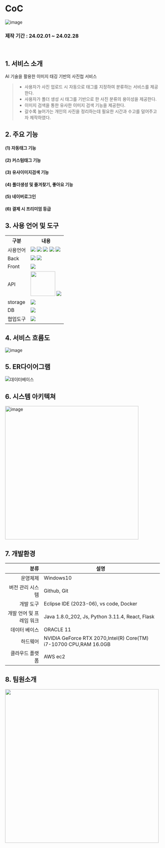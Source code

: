 # CoC
![image](https://github.com/2023-SMHRD-IS-CLOUD-1/SpringCoC/assets/117277864/32b8bbc4-b36a-462d-aef8-37d9869007d1)

### 제작 기간 : 24.02.01 ~ 24.02.28
<br/>

## 1. 서비스 소개
AI 기술을 활용한 이미지 태깅 기반의 사진첩 서비스
<br/>
> - 사용자가 사진 업로드 시 자동으로 태그를 지정하여 분류하는 서비스를 제공한다.
> - 사용자가 폴더 생성 시 태그를 기반으로 한 사진 분류의 용이성을 제공한다.
> - 이미지 검색을 통한 유사한 이미지 검색 기능을 제공한다.
> - 갈수록 늘어가는 개인의 사진을 정리하는데 필요한 시간과 수고를 덜어주고자 제작하였다.

## 2. 주요 기능
#### (1) 자동태그 기능

#### (2) 커스텀태그 기능

#### (3) 유사이미지검색 기능

#### (4) 폴더생성 및 즐겨찾기, 좋아요 기능

#### (5) 네이버로그인

#### (6) 결제 시 프리미엄 등급

## 3. 사용 언어 및 도구

<table>
    <tr>
        <th>구분</th>
        <th>내용</th>
    </tr>
    <tr>
        <td>사용언어</td>
        <td>
            <img src="https://img.shields.io/badge/Java-007396?style=for-the-badge&logo=java&logoColor=white"/>
            <img src="https://img.shields.io/badge/Python-3776AB?style=for-the-badge&logo=Python&logoColor=white"/>
            <img src="https://img.shields.io/badge/HTML5-E34F26?style=for-the-badge&logo=HTML5&logoColor=white"/>
            <img src="https://img.shields.io/badge/CSS3-1572B6?style=for-the-badge&logo=CSS3&logoColor=white"/>
            <img src="https://img.shields.io/badge/JavaScript-F7DF1E?style=for-the-badge&logo=JavaScript&logoColor=white"/>
        </td>
    </tr>
    <tr>
        <td>Back</td>
        <td>
            <img src="https://img.shields.io/badge/Spring Boot-6DB33F?style=for-the-badge&logo=Spring Boot&logoColor=white"/>
            <img src="https://img.shields.io/badge/Flask-000000?style=for-the-badge&logo=Flask&logoColor=white"/>
        </td>
    </tr>
    <tr>
        <td>Front</td>
        <td>
            <img src="https://img.shields.io/badge/React-61DAFB?style=for-the-badge&logo=React&logoColor=white"/>
        </td>
    </tr>
    <tr>
        <td>API</td>
        <td>
            <img src="https://images.velog.io/images/sjy5386/post/5a4c7f83-dbd0-48e3-8496-ff9d34a03feb/import-black.png" width="80px"/>
            <img src="https://img.shields.io/badge/Naver-03C75A?style=for-the-badge&logo=Naver&logoColor=white"/>
        </td>
    </tr>
    <tr>
        <td>storage</td>
        <td>
            <img src="https://img.shields.io/badge/Amazon S3-569A31?style=for-the-badge&logo=Amazon S3&logoColor=white"/>
        </td>
    </tr>
   <tr>
        <td>DB</td>
        <td>
            <img src="https://img.shields.io/badge/Oracle-F80000?style=for-the-badge&logo=Oracle&logoColor=white"/>
        </td>
    </tr>
     <tr>
        <td>협업도구</td>
        <td>
            <img src="https://img.shields.io/badge/GitHub-181717?style=for-the-badge&logo=GitHub&logoColor=white"/>
        </td>
    </tr>
</table>



## 4. 서비스 흐름도
![image](https://github.com/2023-SMHRD-IS-CLOUD-1/SpringCoC/assets/117277864/0f4c5405-9095-4be6-8e95-daee66847cd4)


## 5. ER다이어그램
![데이터베이스](https://github.com/2023-SMHRD-IS-CLOUD-1/SpringCoC/assets/117277864/cbd5e836-f6bc-4e84-a15b-ae5b99366bb4)

## 6. 시스템 아키텍쳐
<img width="434" alt="image" src="https://github.com/2023-SMHRD-IS-CLOUD-1/SpringCoC/assets/117277864/48939c12-1e37-4630-beaf-9f3d645d9ad1">

## 7. 개발환경
|                     분류 | 설명                                                              |
|-------------------------:|-------------------------------------------------------------------|
| 운영체제                 | Windows10                                                         |
| 버전 관리 시스템         | Github, Git                                                            |
| 개발 도구                | Eclipse IDE (2023-06),  vs code, Docker                  |
| 개발 언어 및 프레임 워크 | Java 1.8.0_202, Js, Python 3.11.4, React, Flask                 |
| 데이터 베이스            | ORACLE 11                                                         |
| 하드웨어                 | NVIDIA GeForce RTX 2070,Intel(R) Core(TM) i7-10700 CPU,RAM 16.0GB |
| 클라우드 플랫폼         | AWS ec2 |

## 8. 팀원소개
<img width="500" src="https://github.com/2023-SMHRD-IS-CLOUD-1/SpringCoC/assets/117277864/c8529527-25f9-4d5d-86cd-9901cab99724"/>
